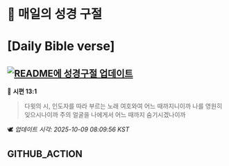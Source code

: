 # 🙏 매일의 성경 구절
# [Daily Bible verse]
## [![README에 성경구절 업데이트](https://github.com/DONGSUKA/first_test/actions/workflows/update-readme-bible.yml/badge.svg)](https://github.com/DONGSUKA/first_test/actions/workflows/update-readme-bible.yml)
<!-- START_BIBLE_VERSE -->
📖 **시편 13:1**
> 다윗의 시, 인도자를 따라 부르는 노래 여호와여 어느 때까지니이까 나를 영원히 잊으시나이까 주의 얼굴을 나에게서 어느 때까지 숨기시겠나이까

🕊️ _업데이트 시각: 2025-10-09 08:09:56 KST_
  <!-- END_BIBLE_VERSE -->
## GITHUB_ACTION
